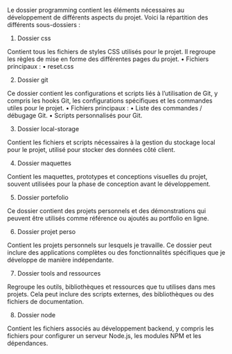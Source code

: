 Le dossier programming contient les éléments nécessaires au développement de différents aspects du projet. Voici la répartition des différents sous-dossiers :

1. Dossier css

Contient tous les fichiers de styles CSS utilisés pour le projet. Il regroupe les règles de mise en forme des différentes pages du projet.
	•	Fichiers principaux :
	•	reset.css

2. Dossier git

Ce dossier contient les configurations et scripts liés à l’utilisation de Git, y compris les hooks Git, les configurations spécifiques et les commandes utiles pour le projet.
	•	 Fichiers principaux :
	•	 Liste des commandes / débugage Git.
	•	 Scripts personnalisés pour Git.

3. Dossier local-storage

Contient les fichiers et scripts nécessaires à la gestion du stockage local pour le projet, utilisé pour stocker des données côté client.

4. Dossier maquettes

Contient les maquettes, prototypes et conceptions visuelles du projet, souvent utilisées pour la phase de conception avant le développement.

5. Dossier portefolio

Ce dossier contient des projets personnels et des démonstrations qui peuvent être utilisés comme référence ou ajoutés au portfolio en ligne.

6. Dossier projet perso

Contient les projets personnels sur lesquels je travaille. Ce dossier peut inclure des applications complètes ou des fonctionnalités spécifiques que je développe de manière indépendante.

7. Dossier tools and ressources

Regroupe les outils, bibliothèques et ressources que tu utilises dans mes projets. Cela peut inclure des scripts externes, des bibliothèques ou des fichiers de documentation.

8. Dossier node

Contient les fichiers associés au développement backend, y compris les fichiers pour configurer un serveur Node.js, les modules NPM et les dépendances.

